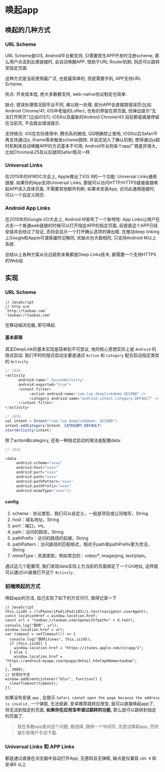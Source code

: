 <!--
Created: Sat Jun 13 2020 18:50:43 GMT+0800 (China Standard Time)
Modified: Sun Jun 28 2020 15:00:03 GMT+0800 (China Standard Time)
-->

# 唤起app

## 唤起的几种方式

### URL Scheme

URL Scheme是iOS, Android平台都支持, 只需要原生APP开发时注册scheme, 那么用户点击到此类链接时, 会自动唤醒APP, 借助于URL Router机制, 则还可以跳转至指定页面.

这种方式是当前使用最广泛, 也是最简单的, 但是需要手机, APP支持URL Scheme.

优点: 开发成本低, 绝大多数都支持, web-native协议制定也简单.

缺点: 错误处理情况因平台不同, 难以统一处理, 部分APP会直接跳错误页(比如Android Chrome/41, iOS中老版的Lofter); 也有的停留在原页面, 但弹出提示"无法打开网页"(比如iOS7); iOS8以及最新的Android Chrome/43 目前都是直接停留在当前页, 不会跳出错误提示.

支持情况: iOS在实际使用中, 腾讯系的微信, QQ明确禁止使用, iOS9以后Safari不再支持通过js, iframe等来触发scheme跳转, 并且还加入了确认机制, 使得通过js超时机制来自动唤醒APP的方式基本不可用; Android平台则各个app厂商差异很大, 比如Chrome从25及以后就同Safari情况一样.

### Universal Links

在2015年的WWDC大会上, Apple推出了iOS 9的一个功能: Universal Links通用链接. 如果你的App支持Universal Links, 那就可以访问HTTP/HTTPS链接直接唤起APP进入具体页面, 不需要其他额外判断; 如果未安装App, 访问此通用链接时, 可以一个自定义网页.

### Android App Links

在2015年的Google I/O大会上, Android M宣布了一个新特性: App Links让用户在点击一个普通web链接的时候可以打开指定APP的指定页面, 前提是这个APP已经安装并且经过了验证, 否则会显示一个打开确认选项的弹出框. 在推动deep linking上Google和Apple可谓英雄所见略同, 优缺点也大致相同, 只支持Android M以上系统.

总结以上各种方案从长远趋势来看都是Deep Links技术, 都需要一个支持HTTPS的Web站

<!-- 方法基于自定 `scheme` , 注册 `deeplink` 链接的方式, 在移动端唤起APP, 就像一般的url链接一样 -->

## 实现

### URL Scheme

``` JS
// JavaScript
// http sce
`http://taobao.com` 
`taobao://taobao.com` 
```

在移动端浏览器, 即可唤起.

#### 基本原理

其实DeepLink的基本实现是简单到不可思议, 他的核心思想实际上是 `Android` 的隐式启动. 我们平时的隐式启动主要是通过 `Action` 和 `Category` 配合启动指定类型的 `Activity` 

``` JAVA
// JAVA
<activity
      android:name=".SecondActivity"
      android:exported="true">
      <intent-filter>
           <action android:name="com.lzp.deeplinkdemo.SECOND" />
           <category android:name="android.intent.category.DEFAULT" />
      </intent-filter>
</activity>
```

``` JAVA
// JAVA
val intent = Intent("com.lzp.deeplinkdemo. SECOND")
intent.addCategory(Intent. CATEGORY_DEFAULT)
startActivity(intent)
```

除了action和category, 还有一种隐式启动的用法是配置data:

``` JAVA
// JAVA

<data
     android:scheme="xxxx"
     android:host="xxxx"
     android:port="xxxx"
     android:path="xxxx"
     android:pathPattern="xxxx"
     android:pathPrefix="xxxx"
     android:mimeType="xxxx"/>
```

#### config

1. scheme：协议类型，我们可以自定义，一般是项目或公司缩写，String
2. host：域名地址，String
3. port：端口，int。
4. path：访问的路径，String
5. pathPrefix：访问的路径的前缀，String
6. pathPattern：访问路径的匹配格式，相对于path和pathPrefix更为灵活，String
7. mimeType：资源类型，例如常见的：video/*, image/png, text/plain。

通过这几个配置项, 我们发现data实际上为当前的页面绑定了一个Uri地址, 这样就可以通过Uri直接打开这个 `Activity` .

### 前端唤起的方式

唤起app的方法, 自己实验了如下的方式可行, 值得记录一下

``` JS
// JavaScript
this.isiOS = /(iPhone|iPad|iPod|iOS)/i.test(navigator.userAgent);
const locationHref = window.location.href;
const url = "taobao://taobao.com/openwith?path=" + d.toUrl;
console.log("跳转", url);
window.location.href = url;
var timeout = setTimeout(() => {
  console.log("跳转itunes", this.isiOS);
  if (this.isiOS) {
    window.location.href = "https://itunes.apple.com/cn/app/1";
  } else {
    window.location.href = "https://android.myapp.com/myapp/detail.htm?apkName=taobao";
  }
}, 3000);
// 时灵时不灵
window.addEventListener("blur", function() {
  clearTimeout(timeout);
});
```

如果没有安装 `app` , 会提示 `Safari cannot open the page because the address is invalid` , 一个弹窗, 无法规避. 安卓推荐跳转应用宝, 就可以直接唤起app了, 但无法到指定的页面, **如果你在应用宝申请过跳转的功能**, 那么就可以跳转到指定的页面了.

> 现在多数app面对这个问题, 都选择, 跳转一个中间页, 先尝试唤起app, 否则就引导用户手动下载.

### Universal Links 和 APP Links

都是通过直接在浏览器中自动打开App, 无感知且无弹框, 缺点是仅兼容 `iOS 9` 和安卓6 以上
